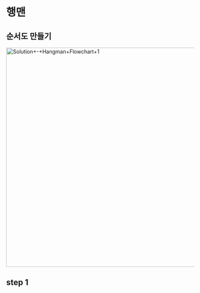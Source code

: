 # 행맨

## 순서도 만들기

<img width="588" alt="Solution+-+Hangman+Flowchart+1" src="https://user-images.githubusercontent.com/121744538/216935260-6244177b-ed41-482f-a478-71bfefaa2a54.png">

## step 1
